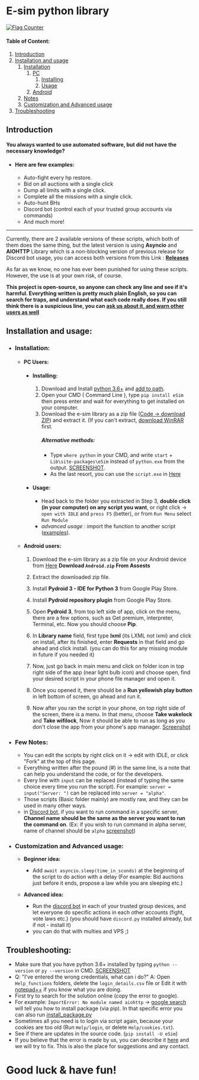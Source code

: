 
# E-sim python library
[![Flag Counter](https://s01.flagcounter.com/mini/5j6R/bg_FFFFFF/txt_000000/border_CCCCCC/flags_0/)](https://info.flagcounter.com/5j6R)
#### Table of Content:
1. [Introduction](https://github.com/e-sim-python/scripts#introduction)
2. [Installation and usage](https://github.com/e-sim-python/scripts#installation-and-usage)
	1. [Installation](https://github.com/e-sim-python/scripts#installation)
		1. [PC](https://github.com/e-sim-python/scripts#pc-users)
			1. [Installing](https://github.com/e-sim-python/scripts#installing)
			2. [Usage](https://github.com/e-sim-python/scripts#usage)
		2. [Android](https://github.com/e-sim-python/scripts#android-users)
	3. [Notes](https://github.com/e-sim-python/scripts#few-notes)
	4. [Customization and Advanced usage](https://github.com/e-sim-python/scripts#customization-and-advanced-usage)
4. [Troubleshooting](https://github.com/e-sim-python/scripts#troubleshooting)

## Introduction
#### You always wanted to use automated software, but did not have the necessary knowledge?
- #### Here are few examples:
	- Auto-fight every hp restore.
	- Bid on all auctions with a single click
	- Dump all limits with a single click.
	- Complete all the missions with a single click.
	- Auto-hunt BHs
	- Discord bot (control each of your trusted group accounts via commands)
	- And much more!
---
Currently, there are 2 available versions of these scripts, which both of them does the same thing, but the latest version is using **Asyncio** and **AIOHTTP** Library which is a non-blocking version of previous release for Discord bot usage, you can access both versions from this Link : [**Releases**](https://github.com/e-sim-python/scripts/releases)

As far as we know, no one has ever been punished for using these scripts. However, the use is at your own risk, of course.

**This project is open-source, so anyone can check any line and see if it's harmful.
Everything written is pretty much plain English, so you can search for traps, and understand what each code really does.
If you still think there is a suspicious line, you can [ask us about it, and warn other users as well](https://github.com/e-sim-python/scripts/issues)**

## Installation and usage:
- ### Installation:
	- #### PC Users:
		- #### Installing:
			1. Download and Install [python 3.6+](https://www.python.org/downloads/) and [add to path](http://prntscr.com/uwvy5z). 
			2. Open your CMD ( Command Line ), type `pip install eSim` then press enter and wait for everything to get installed on your computer.
			3. Download the e-sim library as a zip file ([Code -> download ZIP](https://github.com/e-sim-python/scripts/archive/master.zip)) and extract it. (If you can't extract, [download WinRAR](https://www.rarlab.com/) first.
			   ##### Alternative methods: 
			   - Type `where python` in your CMD, and write `start` + `Lib\site-packages\eSim` instead of `python.exe` from the
			   output. [SCREENSHOT](http://prntscr.com/wmwk0a).
			   - As the last resort, you can use the `script.exe` in [Here](https://github.com/e-sim-python/scripts/releases/tag/v2.3)
			   
		- #### Usage:
			- Head back to the folder you extracted in Step 3, **double click (in your computer) on any script you want**, or right click -> `open with IDLE` and `press F5` (better), or from `Run Menu` select `Run Module`
			- *advanced usage* : import the function to another script ([examples](https://github.com/e-sim-python/scripts/blob/master/eSim/bot.py)).
	
	- #### Android users:
		1. Download the e-sim library as a zip file on your Android device from [Here](https://github.com/e-sim-python/scripts/releases) **Download `Android.zip` From Assests**
		2. Extract the downloaded zip file.
		3. Install **Pydroid 3 - IDE for Python 3** from Google Play Store.
		
		4. Install **Pydroid repository plugin** from Google Play Store.
		
		5. Open **Pydroid 3**, from top left side of app, click on the menu, there are a few options, such as Get premium, interpreter, Terminal, etc. Now you should choose **Pip**.
		
		6. In **Library name** field, first type **lxml** (its LXML not ixmi) and click on install, after its finished, enter **Requests** in that field and go ahead and click install. (you can do this for any missing module in future if you needed it)
		
		7. Now, just go back in main menu and click on folder icon in top right side of the app (near light bulb icon) and choose open, find your desired script in your phone file manager and open it.

		8. Once you opened it, there should be a **Run yellowish play button** in left bottom of screen, go ahead and run it.
		   
		9. Now after you ran the script in your phone, on top right side of the screen, there is a menu. In that menu, choose **Take wakelock** and **Take wifilock**, Now it should be able to run as long as you don't close the app from your phone's app manager. [Screenshot](http://prntscr.com/uo9dxh)


- ### Few Notes:
	- You can edit the scripts by right click on it -> edit with IDLE, or click "Fork" at the top of this page.
	- Everything written after the pound (#) in the same line, is a note that can help you understand the code, or for the developers.
	- Every line with `input` can be replaced (instead of typing the same choice every time you run the script). For example: `server = input("Server: ")` can be replaced into `server = "alpha"`.
	- Those scripts (Basic folder mainly) are mostly raw, and they can be used in many other ways.
	- in [Discord bot](https://github.com/e-sim-python/scripts/blob/master/eSim/bot.py), if you want to run command in a specific server, **Channel name should be the same as the server you want to run the command on**. (Ex: if you wish to run command in alpha server, name of channel should be `alpha` [screenshot](http://prntscr.com/wmscov))
- ### Customization and Advanced usage:
	- **Beginner idea:**
		- Add `await asyncio.sleep(time_in_sconds)` at the beginning of the script to do action with a delay (For example: Bid auctions just before it ends, propose a law while you are sleeping etc.)

	- **Advanced idea:**
		- Run the [discord bot](https://github.com/e-sim-python/scripts/blob/master/eSim/bot.py) in each of your trusted group devices, and let everyone do specific actions in each other accounts (fight, vote laws etc.) (you should have `discord.py` installed already, but if not - install it)
		- you can do that with multies and VPS ;)
		
## Troubleshooting:
- Make sure that you have python 3.6+ installed by typing `python --version` or `py --version` in CMD. [SCREENSHOT](http://prntscr.com/wmrbkn)
- Q: "I've entered the wrong credentials, what can i do?" A: Open `Help_functions` folders, delete the `login_details.csv` file or Edit it with [notepad++](https://notepad-plus-plus.org/downloads/) if you know what you are doing.
- First try to search for the solution online (copy the error to google).
- For example: `ImportError: No module named aiohttp` -> [google search](https://www.google.com/search?q=No+module+named+aiohttp) will tell you how to install package (via pip). In that specific error you can also run [install_package.py](https://github.com/e-sim-python/scripts/blob/master/eSim/Help_functions/install_packets.py)
- Sometimes all you need is to login via script again, because your cookies are too old (Run `Help/login`, or delete `Help/cookies.txt`).
- See if there are updates in the source code. (`pip install -U eSim`)
- If you believe that the error is made by us, you can describe it [here](https://github.com/e-sim-python/scripts/issues) and we will try to fix. This is also the place for suggestions and any contact.


# Good luck & have fun!
